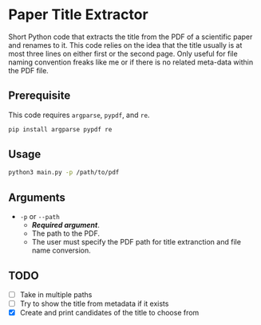 # Paper Title Extractor

Short Python code that extracts the title from the PDF of a scientific paper and renames to it.
This code relies on the idea that the title usually is at most three lines on either first or the second page.
Only useful for file naming convention freaks like me or if there is no related meta-data within the PDF file.

## Prerequisite

This code requires `argparse`, `pypdf`, and `re`.
```bash
pip install argparse pypdf re
```

## Usage

```bash
python3 main.py -p /path/to/pdf
```

## Arguments

- `-p` or `--path`
  - ***Required argument***.
  - The path to the PDF.
  - The user must specify the PDF path for title extranction and file name conversion.

## TODO

- [ ] Take in multiple paths
- [ ] Try to show the title from metadata if it exists
- [x] Create and print candidates of the title to choose from
